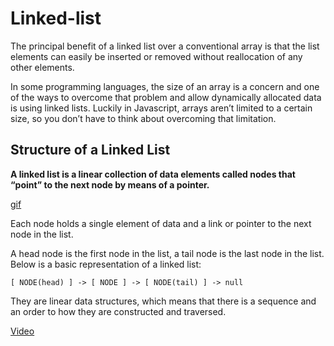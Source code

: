 # Linked-list

The principal benefit of a linked list over a conventional array is that the list elements can easily be inserted or removed without reallocation of any other elements.

In some programming languages, the size of an array is a concern and one of the ways to overcome that problem and allow dynamically allocated data is using linked lists. Luckily in Javascript, arrays aren’t limited to a certain size, so you don’t have to think about overcoming that limitation.


## Structure of a Linked List

__A linked list is a linear collection of data elements called nodes that “point” to the next node by means of a pointer.__

[gif](https://media.giphy.com/media/3o7btPCcdNniyf0ArS/giphy.gif)

Each node holds a single element of data and a link or pointer to the next node in the list.

A head node is the first node in the list, a tail node is the last node in the list. Below is a basic representation of a linked list:

`[ NODE(head) ] -> [ NODE ] -> [ NODE(tail) ] -> null`

They are linear data structures, which means that there is a sequence and an order to how they are constructed and traversed.

[Video](https://www.youtube.com/watch?v=oiW79L8VYXk)